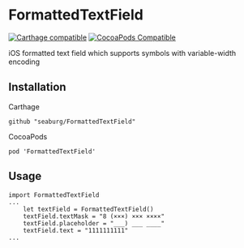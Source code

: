 # FormattedTextField
[![Carthage compatible](https://img.shields.io/badge/Carthage-compatible-4BC51D.svg?style=flat)](https://github.com/Carthage/Carthage)
[![CocoaPods Compatible](https://img.shields.io/cocoapods/v/FormattedTextField.svg)](https://img.shields.io/cocoapods/v/FormattedTextField.svg)

iOS formatted text field which supports symbols with variable-width encoding

Installation
------------
Carthage
```
github "seaburg/FormattedTextField"
```
CocoaPods
```
pod 'FormattedTextField'
```
Usage
-----
    import FormattedTextField
    ...
        let textField = FormattedTextField()
        textField.textMask = "8 (×××) ××× ××××"
        textField.placeholder = "___) ___ ____"
        textField.text = "1111111111"
    ...
